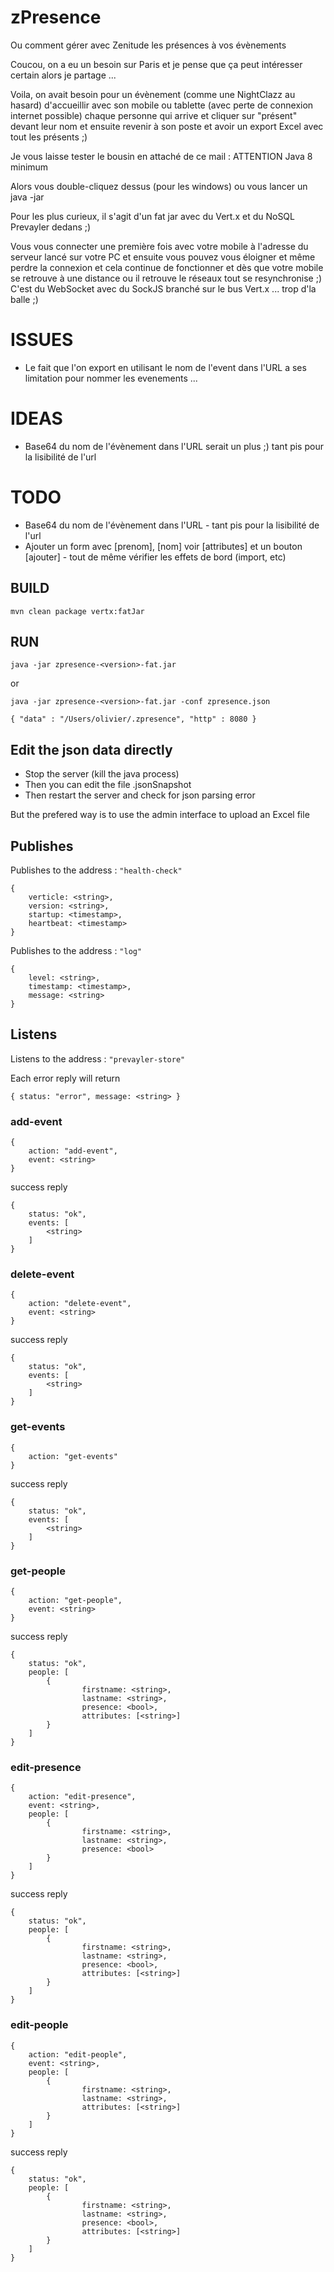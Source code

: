 # zPresence
Ou comment gérer avec Zenitude les présences à vos évènements

Coucou, on a eu un besoin sur Paris et je pense que ça peut intéresser certain alors je partage ...

Voila, on avait besoin pour un évènement (comme une NightClazz au hasard) d'accueillir avec son mobile ou tablette (avec perte de connexion internet possible) chaque personne qui arrive et cliquer sur "présent" devant leur nom et ensuite revenir à son poste et avoir un export Excel avec tout les présents ;)

Je vous laisse tester le bousin en attaché de ce mail : ATTENTION Java 8 minimum

Alors vous double-cliquez dessus (pour les windows) ou vous lancer un java -jar

Pour les plus curieux, il s'agit d'un fat jar avec du Vert.x et du NoSQL Prevayler dedans ;)

Vous vous connecter une première fois avec votre mobile à l'adresse du serveur lancé sur votre PC et ensuite vous pouvez vous éloigner et même perdre la connexion et cela continue de fonctionner et dès que votre mobile se retrouve à une distance ou il retrouve le réseaux tout se resynchronise ;)
C'est du WebSocket avec du SockJS branché sur le bus Vert.x ... trop d'la balle ;)

ISSUES
===
- Le fait que l'on export en utilisant le nom de l'event dans l'URL a ses limitation pour nommer les evenements ...

IDEAS
=====
- Base64 du nom de l'évènement dans l'URL serait un plus ;) tant pis pour la lisibilité de l'url

TODO
=====
- Base64 du nom de l'évènement dans l'URL - tant pis pour la lisibilité de l'url
- Ajouter un form avec [prenom], [nom] voir [attributes] et un bouton [ajouter] - tout de même vérifier les effets de bord (import, etc)

BUILD
---
    mvn clean package vertx:fatJar

RUN
---
    java -jar zpresence-<version>-fat.jar

or

    java -jar zpresence-<version>-fat.jar -conf zpresence.json

    { "data" : "/Users/olivier/.zpresence", "http" : 8080 }

Edit the json data directly
---
- Stop the server (kill the java process)
- Then you can edit the file .jsonSnapshot
- Then restart the server and check for json parsing error

But the prefered way is to use the admin interface to upload an Excel file

## Publishes

Publishes to the address : `"health-check"`

    {
        verticle: <string>,
        version: <string>,
        startup: <timestamp>,
        heartbeat: <timestamp>
    }

Publishes to the address : `"log"`

    {
        level: <string>,
        timestamp: <timestamp>,
        message: <string>
    }

## Listens

Listens to the address : `"prevayler-store"`

Each error reply will return 

    { status: "error", message: <string> }

### add-event

    {
        action: "add-event",
        event: <string>
    } 
    
success reply
 
    {
        status: "ok",
        events: [
            <string>
        ]
    }

### delete-event

    {
        action: "delete-event",
        event: <string>
    } 
    
success reply
 
    {
        status: "ok",
        events: [
            <string>
        ]
    }

### get-events

    {
        action: "get-events"
    } 
    
success reply
 
    {
        status: "ok",
        events: [
            <string>
        ]
    }

### get-people

    {
        action: "get-people",
        event: <string>
    }
    
success reply

    {
        status: "ok",
        people: [
            {
                    firstname: <string>,
                    lastname: <string>,
                    presence: <bool>,
                    attributes: [<string>]
            }
        ]
    }

### edit-presence

    {
        action: "edit-presence",
        event: <string>,
        people: [
            {
                    firstname: <string>,
                    lastname: <string>,
                    presence: <bool>
            }
        ]
    }     
    
success reply
    
    {
        status: "ok",
        people: [
            {
                    firstname: <string>,
                    lastname: <string>,
                    presence: <bool>,
                    attributes: [<string>]
            }
        ]
    }
    
### edit-people

    {
        action: "edit-people",
        event: <string>,
        people: [
            {
                    firstname: <string>,
                    lastname: <string>,
                    attributes: [<string>]
            }
        ]
    }     
    
success reply
    
    {
        status: "ok",
        people: [
            {
                    firstname: <string>,
                    lastname: <string>,
                    presence: <bool>,
                    attributes: [<string>]
            }
        ]
    }
